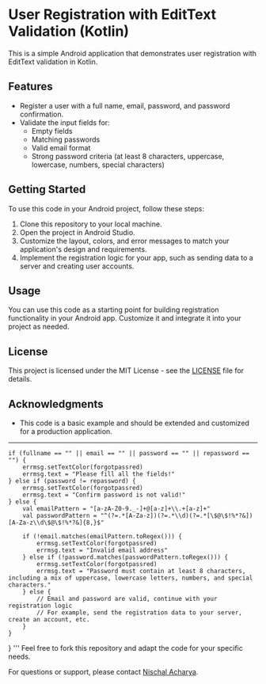 # User Registration with EditText Validation (Kotlin)

This is a simple Android application that demonstrates user registration with EditText validation in Kotlin.

## Features

- Register a user with a full name, email, password, and password confirmation.
- Validate the input fields for:
  - Empty fields
  - Matching passwords
  - Valid email format
  - Strong password criteria (at least 8 characters, uppercase, lowercase, numbers, special characters)

## Getting Started

To use this code in your Android project, follow these steps:

1. Clone this repository to your local machine.
2. Open the project in Android Studio.
3. Customize the layout, colors, and error messages to match your application's design and requirements.
4. Implement the registration logic for your app, such as sending data to a server and creating user accounts.

## Usage

You can use this code as a starting point for building registration functionality in your Android app. Customize it and integrate it into your project as needed.

## License

This project is licensed under the MIT License - see the [LICENSE](LICENSE) file for details.

## Acknowledgments

- This code is a basic example and should be extended and customized for a production application.

---
 
    if (fullname == "" || email == "" || password == "" || repassword == "") {
        errmsg.setTextColor(forgotpassred)
        errmsg.text = "Please fill all the fields!"
    } else if (password != repassword) {
        errmsg.setTextColor(forgotpassred)
        errmsg.text = "Confirm password is not valid!"
    } else {
        val emailPattern = "[a-zA-Z0-9._-]+@[a-z]+\\.+[a-z]+"
        val passwordPattern = "^(?=.*[A-Za-z])(?=.*\\d)(?=.*[\$@\$!%*?&])[A-Za-z\\d\$@\$!%*?&]{8,}$"

        if (!email.matches(emailPattern.toRegex())) {
            errmsg.setTextColor(forgotpassred)
            errmsg.text = "Invalid email address"
        } else if (!password.matches(passwordPattern.toRegex())) {
            errmsg.setTextColor(forgotpassred)
            errmsg.text = "Password must contain at least 8 characters, including a mix of uppercase, lowercase letters, numbers, and special characters."
        } else {
            // Email and password are valid, continue with your registration logic
            // For example, send the registration data to your server, create an account, etc.
        }
    }
}
'''
Feel free to fork this repository and adapt the code for your specific needs.

For questions or support, please contact [Nischal Acharya](mailto:nismsg1@gmail.com).
